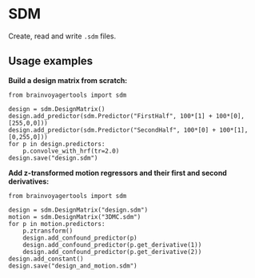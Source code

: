 # SDM

Create, read and write `.sdm` files.

## Usage examples

**Build a design matrix from scratch:**
```
from brainvoyagertools import sdm

design = sdm.DesignMatrix()
design.add_predictor(sdm.Predictor("FirstHalf", 100*[1] + 100*[0], [255,0,0]))
design.add_predictor(sdm.Predictor("SecondHalf", 100*[0] + 100*[1], [0,255,0]))
for p in design.predictors:
    p.convolve_with_hrf(tr=2.0)
design.save("design.sdm")
```

**Add z-transformed motion regressors and their first and second derivatives:**
```
from brainvoyagertools import sdm

design = sdm.DesignMatrix("design.sdm")
motion = sdm.DesignMatrix("3DMC.sdm")
for p in motion.predictors:
    p.ztransform()
    design.add_confound_predictor(p)
    design.add_confound_predictor(p.get_derivative(1))
    design.add_confound_predictor(p.get_derivative(2))
design.add_constant()
design.save("design_and_motion.sdm")
```

